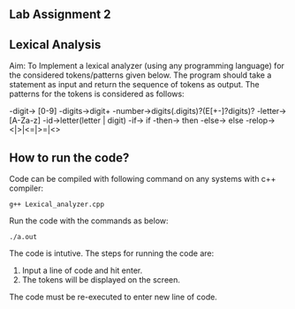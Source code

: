 ## Lab Assignment 2

## Lexical Analysis
Aim: To Implement a lexical analyzer (using any programming language) for the considered tokens/patterns given below. The program should take a statement as input and return the sequence of tokens as output.
The patterns for the tokens is considered as follows:

  -digit-> \[0-9]
  -digits->digit+
  -number->digits(.digits)?(E\[+-]?digits)?
  -letter->\[A-Za-z]
  -id->letter(letter | digit)
  -if-> if
  -then-> then
  -else-> else
  -relop-> <|>|<=|>=|<>

## How to run the code?
Code can be compiled with following command on any systems with c++ compiler:

```
g++ Lexical_analyzer.cpp
```
Run the code with the commands as below:

```
./a.out
```
The code is intutive.
The steps for running the code are:
1. Input a line of code and hit enter.
2. The tokens will be displayed on the screen.

The code must be re-executed to enter new line of code.
